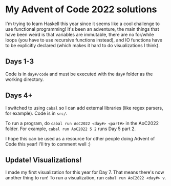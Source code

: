 # My Advent of Code 2022 solutions

I'm trying to learn Haskell this year since it seems like a cool challenge to use functional programming! It's been an adventure, the main things that have been weird is that variables are immutable, there are no for/while loops (you have to use recursive functions instead), and IO functions have to be explicitly declared (which makes it hard to do visualizations I think).

## Days 1-3
Code is in `day#/code` and must be executed with the `day#` folder as the working directory.

## Days 4+
I switched to using `cabal` so I can add external libraries (like regex parsers, for example). Code is in `src/`.

To run a program, do `cabal run AoC2022 <day#> <part#>` in the AoC2022 folder.
For example, `cabal run AoC2022 5 2` runs Day 5 part 2.

I hope this can be used as a resource for other people doing Advent of Code this year! I'll try to comment well :)

## Update! Visualizations!
I made my first visualization for this year for Day 7. That means there's now another thing to run! To run a visualization, run `cabal run AoC2022 <day#> v`.